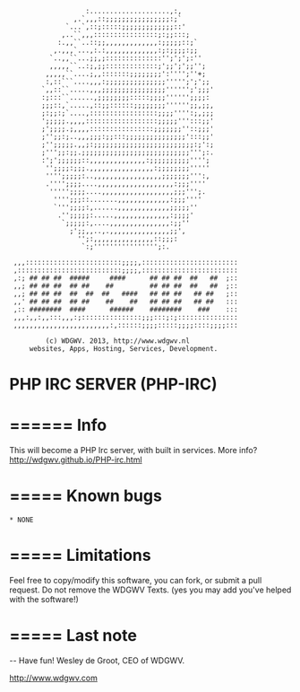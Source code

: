                        :....................,:,              
                    ,.`,,,::;;;;;;;;;;;;;;;;:;`              
                  `...`,::;:::::;;;;;;;;;;;;;::'             
                 ,..``,,,::::::::::::::::;:;;:::;            
                :.,,``..::;;,,,,,,,,,,,,,:;;;;;::;`          
               ,.,,,`...,:.:,,,,,,,,,,,,,:;:;;;;:;;          
              `..,,``...;;,;::::::::::::::'';';';:''         
              ,,,,,``..:;,;;:::::::::::::;';;';';;'';        
             ,,,,,``....;,,:::::::;;;;;;;;':'''';''+;        
             :,::```....,,,:;;;;;;;;;;;;;;;''''';';';;       
            `,,::``.....,,,;;;;;;;;;;;;;;;;'''''';';;;'      
            :;:::``......,;;;;;;;;:::::;;;;'''''';;;;:       
            ;;;::,`.....,::;;::::::;;;;;;;;'''''';;,;;,      
            ;:;;:;`....,:::::::::::::::::;;;;'''':;,;;;      
            ';;;;;.,,,,::::::::::::::::::;;;;;''':::;;'      
            ;';;;;.;,,,,::::::::::::::::;;;;;;;''::;;;'      
            ;'';;:;..,,,;;;:;;:::;;;;;;;;;;;;;;;':::;;'      
            ;'';;;;;.,,;:;;;;;;;;;;;;;;;;;;;;;;;;;:;':;      
            ;''';;:;;.;;;;;;;;;;;;;;;;;;;;;;;;;;;''';:.      
            :';';;;;;;::,,,,,,,,,,,,,,:;;;;;;;;;;'''';       
             '';;;;:;;;.,,,,,,,,,,,,,,,,:;;;;;;;;'''''       
             '''';;;;;:..,,,,,,,,,,,,,,,,,;;;;;;;''':,       
             .'''';;;;....,,,,,,,,,,,,,,,,,,,:;;;''''        
              ''''';;;;....,,,,,,,,,,,,,,,,,,;;;''';.        
               '''';;;::.......,,,,,,,,,,,,,:;;;''''         
               `''';;;;:,......,,,,,,,,,,,,,;;;;;''          
                .'';;;;;:.....,,,,,,,,,,,,,,:;;;;'           
                 `;;;;;:,....,,,,,,,,,,,,,,,:;;''            
                   ;';;,,..,.,,,,,,,,,,,,,,,;;',             
                     '';:,,,,,,,,,,,,,,,::;;;:               
                      `:;'''''''''''''''';:.                 
                                                             
     ,,,::::::::::::::::::::::::;;;;,::::::::::::::::::::::::
     ,::::::::::::::::::::::::::;;;;,::::::::::::::::::::::::
     ,:; ## ## ##  #####     ####      ## ## ##  ##   ##  ;::
     ,,; ## ## ##  ## ##    ##         ## ## ##  ##   ##  ;::
     ,,; ## ## ##  ##  ##  ##   ####   ## ## ##   ## ##   ;::
     ,,' ## ## ##  ## ##    ##    ##   ## ## ##   ## ##   :::
     ,:: ########  ####      ######    ########    ###    :::
     ,,,:,,:,,:::,,,:;:::::::::::::::;;;:::;:;:::::::::::::::
     ,,,,,,,,,,,,,,,,,,,,,,,,:,::::::;;;;:::::;;;;::::;;;;:::
                                                             
    	     (c) WDGWV. 2013, http://www.wdgwv.nl            
    	 websites, Apps, Hosting, Services, Development.      

PHP IRC SERVER (PHP-IRC)
=====
======
Info
=
This will become a PHP Irc server, with built in services.
More info? http://wdgwv.github.io/PHP-irc.html

=====
Known bugs
=
	* NONE

=====
Limitations
=

Feel free to copy/modify this software, you can fork, or submit a pull request.
Do not remove the WDGWV Texts. (yes you may add you've helped with the software!)

=====
Last note
=

-- Have fun!
Wesley de Groot, CEO of WDGWV.

http://www.wdgwv.com